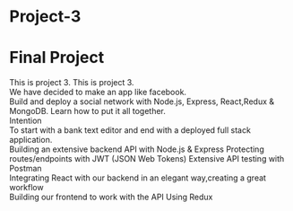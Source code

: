 # Project-3
# Final Project
 This is  project 3.	This is  project 3.<br> We have decided to make an app like facebook.
 <br>Build and deploy a social network with Node.js, Express, React,Redux & MongoDB. Learn how to put it all together.<br>
 Intention<br>To start with a bank text editor and end with a deployed full stack application.<br>
 Building an extensive backend API with Node.js & Express
Protecting routes/endpoints with JWT (JSON Web Tokens)
 Extensive API testing with Postman<br> 
Integrating React with our backend in an elegant way,creating a great workflow <br>
 Building our frontend to work with the API Using Redux 
 <br>
<br>
 <br>
 <br>
<br>
<br>
<br>
<br>
<br>
<br>
